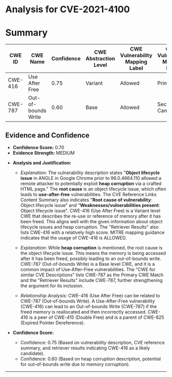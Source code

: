 # Analysis for CVE-2021-4100

# Summary
| CWE ID | CWE Name | Confidence | CWE Abstraction Level | CWE Vulnerability Mapping Label | CWE-Vulnerability Mapping Notes |
|---|---|---|---|---|---|
| CWE-416 | Use After Free | 0.75 | Variant |  Allowed | Primary CWE |
| CWE-787 | Out-of-bounds Write | 0.60 | Base | Allowed | Secondary Candidate |

## Evidence and Confidence

*   **Confidence Score:** 0.70
*   **Evidence Strength:** MEDIUM

- **Analysis and Justification:**
  - *Explanation:* The vulnerability description states "**Object lifecycle issue** in ANGLE in Google Chrome prior to 96.0.4664.110 allowed a remote attacker to potentially exploit **heap corruption** via a crafted HTML page." The **root cause** is an object lifecycle issue, which often leads to **use-after-free** vulnerabilities. The CVE Reference Links Content Summary also indicates "**Root cause of vulnerability**: Object lifecycle issue" and "**Weaknesses/vulnerabilities present**: Object lifecycle issue". CWE-416 (Use After Free) is a Variant level CWE that describes the re-use or reference of memory after it has been freed. This aligns well with the given information about object lifecycle issues and heap corruption. The "Retriever Results" also lists CWE-416 with a relatively high score. MITRE mapping guidance indicates that the usage of CWE-416 is ALLOWED.
  - *Explanation:* While **heap corruption** is mentioned, the root cause is the object lifecycle issue. This means the memory is being accessed after it has been freed, possibly leading to an out-of-bounds write. CWE-787 (Out-of-bounds Write) is a Base level CWE, and it is a common impact of Use-After-Free vulnerabilities. The "CWE for similar CVE Descriptions" lists CWE-787 as the Primary CWE Match and the "Retriever Results" include CWE-787, further strengthening the argument for its inclusion.

  - *Relationship Analysis:* CWE-416 (Use After Free) can be related to CWE-787 (Out-of-bounds Write). A Use-After-Free vulnerability (CWE-416) can lead to an Out-of-bounds Write (CWE-787) if the freed memory is reallocated and then incorrectly accessed. CWE-416 is a peer of CWE-415 (Double Free) and is a parent of CWE-825 (Expired Pointer Dereference).

- **Confidence Score:**
  - Confidence: 0.75 (Based on vulnerability description, CVE reference summary, and retriever results indicating CWE-416 as a likely candidate).
  - Confidence: 0.60 (Based on heap corruption description, potential for out-of-bounds write due to memory corruption).
---